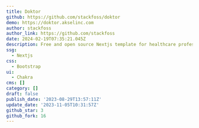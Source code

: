 ```yaml
---
title: Doktor
github: https://github.com/stackfoss/doktor
demo: https://doktor.akselinc.com
author: stackfoss
author_link: https://github.com/stackfoss
date: 2024-02-19T07:35:21.045Z
description: Free and open source Nextjs template for healthcare professionals.
ssg:
  - Nextjs
css:
  - Bootstrap
ui:
  - Chakra
cms: []
category: []
draft: false
publish_date: '2023-08-29T13:57:11Z'
update_date: '2023-11-05T10:31:57Z'
github_star: 3
github_fork: 16
---
```

